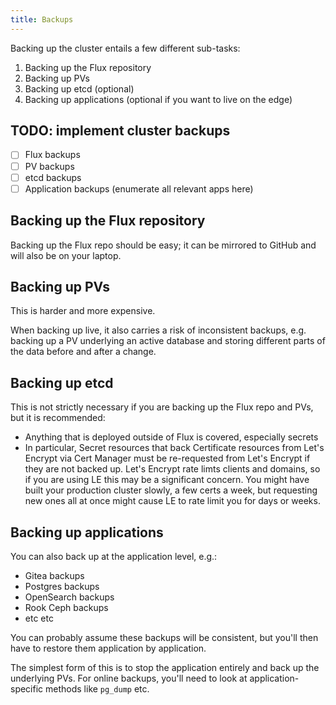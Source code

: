 ```yaml
---
title: Backups
---
```


Backing up the cluster entails a few different sub-tasks:

1. Backing up the Flux repository
2. Backing up PVs
3. Backing up etcd (optional)
4. Backing up applications (optional if you want to live on the edge)

## TODO: implement cluster backups

- [ ] Flux backups
- [ ] PV backups
- [ ] etcd backups
- [ ] Application backups
  (enumerate all relevant apps here)

## Backing up the Flux repository

Backing up the Flux repo should be easy;
it can be mirrored to GitHub
and will also be on your laptop.

## Backing up PVs

This is harder and more expensive.

When backing up live,
it also carries a risk of inconsistent backups,
e.g. backing up a PV underlying an active database
and storing different parts of the data before and after a change.

## Backing up etcd

This is not strictly necessary if you are backing up the Flux repo and PVs,
but it is recommended:

- Anything that is deployed outside of Flux is covered, especially secrets
- In particular, Secret resources that back Certificate resources from Let's Encrypt via Cert Manager
  must be re-requested from Let's Encrypt if they are not backed up.
  Let's Encrypt rate limts clients and domains,
  so if you are using LE this may be a significant concern.
  You might have built your production cluster slowly,
  a few certs a week,
  but requesting new ones all at once might cause LE to rate limit you for days or weeks.

## Backing up applications

You can also back up at the application level, e.g.:

- Gitea backups
- Postgres backups
- OpenSearch backups
- Rook Ceph backups
- etc etc

You can probably assume these backups will be consistent,
but you'll then have to restore them application by application.

The simplest form of this is to stop the application entirely
and back up the underlying PVs.
For online backups,
you'll need to look at application-specific methods like `pg_dump` etc.
